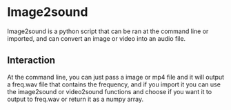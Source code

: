 # Image2sound
Image2sound is a python script that can be ran at the command line or imported, and can convert an image or video into an audio file.
## Interaction
At the command line, you can just pass a image or mp4 file and it will output a freq.wav file that contains the frequency, and if you import it you can use the image2sound or video2sound functions and choose if you want it to output to freq.wav or return it as a numpy array.
